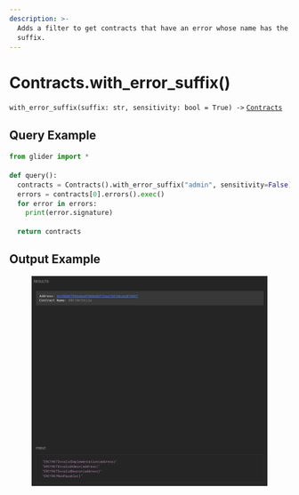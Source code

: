 ```yaml
---
description: >-
  Adds a filter to get contracts that have an error whose name has the given
  suffix.
---
```


# Contracts.with\_error\_suffix()

`with_error_suffix(suffix: str, sensitivity: bool = True) ->` [`Contracts`](./)

## Query Example

```python
from glider import *

def query():
  contracts = Contracts().with_error_suffix("admin", sensitivity=False).exec(1)
  errors = contracts[0].errors().exec()
  for error in errors:
    print(error.signature)

  return contracts
```

## Output Example

<figure><img src="../../.gitbook/assets/image (55).png" alt=""><figcaption></figcaption></figure>
